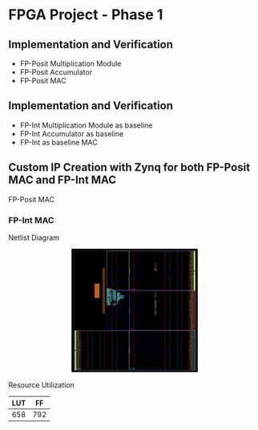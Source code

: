 # FPGA Project - Phase 1

## Implementation and Verification 

- FP-Posit Multiplication Module 
- FP-Posit Accumulator 
- FP-Posit MAC 

## Implementation and Verification 
- FP-Int Multiplication Module as baseline 
- FP-Int Accumulator as baseline 
- FP-Int as baseline MAC 

  
## Custom IP Creation with Zynq for both FP-Posit MAC and FP-Int MAC 

FP-Posit MAC


### FP-Int MAC

Netlist Diagram
<!-- scale to 50% of container width -->
<p align="center">
  <img src="Images/fp_int_mac.png" alt="fp_int" width="50%">
</p>

Resource Utilization

| LUT | FF |
| -------- | -------- |
| 658 | 792 |


